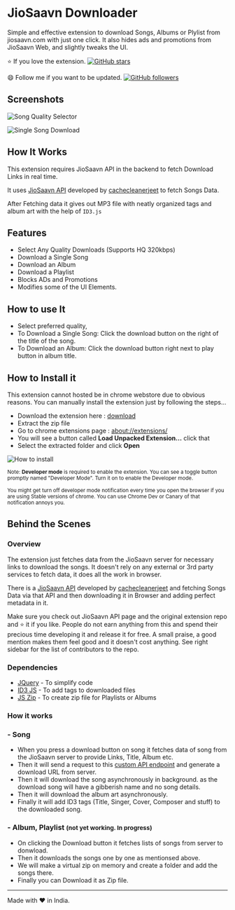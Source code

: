# JioSaavn Downloader

Simple and effective extension to download Songs, Albums or Plylist from jiosaavn.com with just one click. It also hides ads and promotions from JioSaavn Web, and slightly tweaks the UI.

:star: If you love the extension. [![GitHub stars](https://img.shields.io/github/stars/GrayGalaxy/JioSaavn-Downloader.svg?style=flat&logo=github&label=Star)](https://github.com/GrayGalaxy/JioSaavn-Downloader)

:smile: Follow me if you want to be updated. [![GitHub followers](https://img.shields.io/github/followers/GrayGalaxy.svg?style=flat&logo=github&label=Followers)](https://github.com/GrayGalaxy)

## Screenshots

![Song Quality Selector](https://i.ibb.co/XWfJZGZ/1.jpg)

![Single Song Download](https://i.ibb.co/Mpvp4tw/2.jpg)



## How It Works

This extension requires JioSaavn API in the backend to fetch Download Links in real time.

It uses [JioSaavn API](https://github.com/cachecleanerjeet/JiosaavnAPI) developed by [cachecleanerjeet](https://github.com/cachecleanerjeet) to fetch Songs Data.

After Fetching data it gives out MP3 file with neatly organized tags and album art with the help of `ID3.js`

## Features

- Select Any Quality Downloads (Supports HQ 320kbps)
- Download a Single Song
- Download an Album
- Download a Playlist
- Blocks ADs and Promotions
- Modifies some of the UI Elements.

## How to use It

- Select preferred quality,
- To Download a Single Song: Click the download button on the right of the title of the song.
- To Download an Album: Click the download button right next to play button in album title.

## How to Install it

This extension cannot hosted be in chrome webstore due to obvious reasons. You can manually install the extension just by following the steps...

- Download the extension here : [download](https://github.com/GrayGalaxy/JioSaavn-Downloader/releases)
- Extract the zip file
- Go to chrome extensions page : [about://extensions/](about://extensions/)
- You will see a button called **Load Unpacked Extension...** click that
- Select the extracted folder and click **Open**

![How to install](https://i.ibb.co/8DTVhZQ/capture.gif)

  <small>
  Note: <strong>Developer mode</strong> is required to enable the extension. You can see a toggle button promptly named "Developer Mode". Turn it on to enable the Developer mode.

  You might get turn off developer mode notification every time you open the browser if you are using Stable versions of chrome. You can use Chrome Dev or Canary of that notification annoys you.
  </small>


## Behind the Scenes

### Overview

The extension just fetches data from the JioSaavn server for necessary links to download the songs. It doesn't rely on any external or 3rd party services to fetch data, it does all the work in browser.

There is a [JioSaavn API](https://github.com/cachecleanerjeet/JiosaavnAPI) developed by [cachecleanerjeet](https://github.com/cachecleanerjeet) and fetching Songs Data via that API and then downloading it in Browser and adding perfect metadata in it.

Make sure you check out JioSaavn API page and the original extension repo and :star: it if you like. People do not earn anything from this and spend their precious time developing it and release it for free. A small praise, a good mention makes them feel good and it doesn't cost anything. See right sidebar for the list of contributors to the repo.

### Dependencies
- [JQuery](https://github.com/jquery/jquery) - To simplify code
- [ID3 JS](https://github.com/aadsm/JavaScript-ID3-Reader) - To add tags to downloaded files
- [JS Zip](https://github.com/Stuk/jszip) - To create zip file for Playlists or Albums

### How it works

### - Song
- When you press a download button on song it fetches data of song from the JioSaavn server to provide Links, Title, Album etc.
- Then it will send a request to this [custom API endpoint](corsdisabledsong.tuhinwin.workers.dev) and generate a download URL from server.
- Then it will download the song asynchronously in background. as the download song will have a gibberish name and no song details.
- Then it will download the album art asynchronously.
- Finally it will add ID3 tags (Title, Singer, Cover, Composer and stuff) to the downloaded song.

### - Album, Playlist <small>(not yet working. In progress)</small>
- On clicking the Download button it fetches lists of songs from server to donwload.
- Then it downloads the songs one by one as mentionsed above.
- We will make a virtual zip on memory and create a folder and add the songs there.
- Finally you can Download it as Zip file.
___
Made with :heart: in India.
